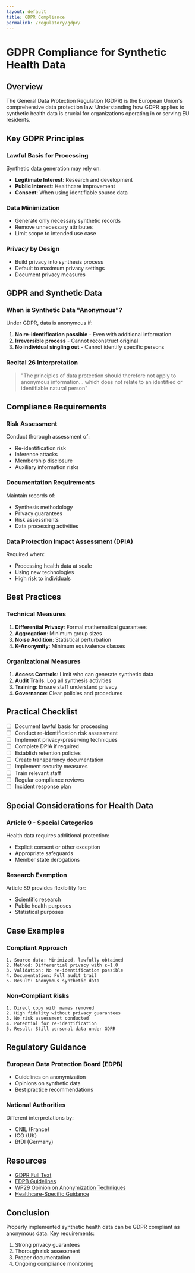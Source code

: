 ```yaml
---
layout: default
title: GDPR Compliance
permalink: /regulatory/gdpr/
---
```


# GDPR Compliance for Synthetic Health Data

## Overview

The General Data Protection Regulation (GDPR) is the European Union's comprehensive data protection law. Understanding how GDPR applies to synthetic health data is crucial for organizations operating in or serving EU residents.

## Key GDPR Principles

### Lawful Basis for Processing
Synthetic data generation may rely on:
- **Legitimate Interest**: Research and development
- **Public Interest**: Healthcare improvement
- **Consent**: When using identifiable source data

### Data Minimization
- Generate only necessary synthetic records
- Remove unnecessary attributes
- Limit scope to intended use case

### Privacy by Design
- Build privacy into synthesis process
- Default to maximum privacy settings
- Document privacy measures

## GDPR and Synthetic Data

### When is Synthetic Data "Anonymous"?

Under GDPR, data is anonymous if:
1. **No re-identification possible** - Even with additional information
2. **Irreversible process** - Cannot reconstruct original
3. **No individual singling out** - Cannot identify specific persons

### Recital 26 Interpretation
> "The principles of data protection should therefore not apply to anonymous information... which does not relate to an identified or identifiable natural person"

## Compliance Requirements

### Risk Assessment
Conduct thorough assessment of:
- Re-identification risk
- Inference attacks
- Membership disclosure
- Auxiliary information risks

### Documentation Requirements
Maintain records of:
- Synthesis methodology
- Privacy guarantees
- Risk assessments
- Data processing activities

### Data Protection Impact Assessment (DPIA)
Required when:
- Processing health data at scale
- Using new technologies
- High risk to individuals

## Best Practices

### Technical Measures
1. **Differential Privacy**: Formal mathematical guarantees
2. **Aggregation**: Minimum group sizes
3. **Noise Addition**: Statistical perturbation
4. **K-Anonymity**: Minimum equivalence classes

### Organizational Measures
1. **Access Controls**: Limit who can generate synthetic data
2. **Audit Trails**: Log all synthesis activities
3. **Training**: Ensure staff understand privacy
4. **Governance**: Clear policies and procedures

## Practical Checklist

- [ ] Document lawful basis for processing
- [ ] Conduct re-identification risk assessment
- [ ] Implement privacy-preserving techniques
- [ ] Complete DPIA if required
- [ ] Establish retention policies
- [ ] Create transparency documentation
- [ ] Implement security measures
- [ ] Train relevant staff
- [ ] Regular compliance reviews
- [ ] Incident response plan

## Special Considerations for Health Data

### Article 9 - Special Categories
Health data requires additional protection:
- Explicit consent or other exception
- Appropriate safeguards
- Member state derogations

### Research Exemption
Article 89 provides flexibility for:
- Scientific research
- Public health purposes
- Statistical purposes

## Case Examples

### Compliant Approach
```
1. Source data: Minimized, lawfully obtained
2. Method: Differential privacy with ε=1.0
3. Validation: No re-identification possible
4. Documentation: Full audit trail
5. Result: Anonymous synthetic data
```

### Non-Compliant Risks
```
1. Direct copy with names removed
2. High fidelity without privacy guarantees
3. No risk assessment conducted
4. Potential for re-identification
5. Result: Still personal data under GDPR
```

## Regulatory Guidance

### European Data Protection Board (EDPB)
- Guidelines on anonymization
- Opinions on synthetic data
- Best practice recommendations

### National Authorities
Different interpretations by:
- CNIL (France)
- ICO (UK)
- BfDI (Germany)

## Resources

- [GDPR Full Text](https://gdpr-info.eu/)
- [EDPB Guidelines](https://edpb.europa.eu/)
- [WP29 Opinion on Anonymization Techniques](https://ec.europa.eu/justice/data-protection/article-29/documentation/opinion-recommendation/files/2014/wp216_en.pdf)
- [Healthcare-Specific Guidance](/regulatory/gdpr/healthcare/)

## Conclusion

Properly implemented synthetic health data can be GDPR compliant as anonymous data. Key requirements:
1. Strong privacy guarantees
2. Thorough risk assessment
3. Proper documentation
4. Ongoing compliance monitoring